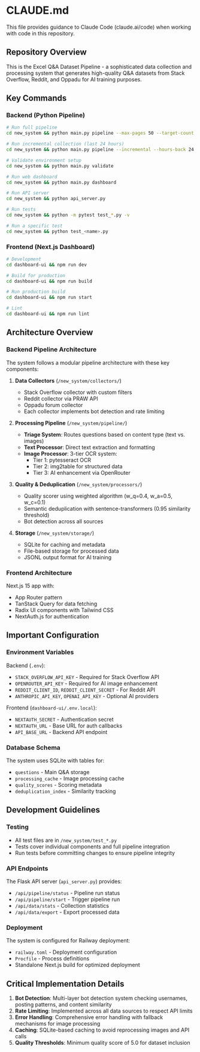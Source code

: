 # CLAUDE.md

This file provides guidance to Claude Code (claude.ai/code) when working with code in this repository.

## Repository Overview

This is the Excel Q&A Dataset Pipeline - a sophisticated data collection and processing system that generates high-quality Q&A datasets from Stack Overflow, Reddit, and Oppadu for AI training purposes.

## Key Commands

### Backend (Python Pipeline)

```bash
# Run full pipeline
cd new_system && python main.py pipeline --max-pages 50 --target-count 1000

# Run incremental collection (last 24 hours)
cd new_system && python main.py pipeline --incremental --hours-back 24

# Validate environment setup
cd new_system && python main.py validate

# Run web dashboard
cd new_system && python main.py dashboard

# Run API server
cd new_system && python api_server.py

# Run tests
cd new_system && python -m pytest test_*.py -v

# Run a specific test
cd new_system && python test_<name>.py
```

### Frontend (Next.js Dashboard)

```bash
# Development
cd dashboard-ui && npm run dev

# Build for production
cd dashboard-ui && npm run build

# Run production build
cd dashboard-ui && npm run start

# Lint
cd dashboard-ui && npm run lint
```

## Architecture Overview

### Backend Pipeline Architecture

The system follows a modular pipeline architecture with these key components:

1. **Data Collectors** (`/new_system/collectors/`)
   - Stack Overflow collector with custom filters
   - Reddit collector via PRAW API
   - Oppadu forum collector
   - Each collector implements bot detection and rate limiting

2. **Processing Pipeline** (`/new_system/pipeline/`)
   - **Triage System**: Routes questions based on content type (text vs. images)
   - **Text Processor**: Direct text extraction and formatting
   - **Image Processor**: 3-tier OCR system:
     - Tier 1: pytesseract OCR
     - Tier 2: img2table for structured data
     - Tier 3: AI enhancement via OpenRouter

3. **Quality & Deduplication** (`/new_system/processors/`)
   - Quality scorer using weighted algorithm (w_q=0.4, w_a=0.5, w_c=0.1)
   - Semantic deduplication with sentence-transformers (0.95 similarity threshold)
   - Bot detection across all sources

4. **Storage** (`/new_system/storage/`)
   - SQLite for caching and metadata
   - File-based storage for processed data
   - JSONL output format for AI training

### Frontend Architecture

Next.js 15 app with:
- App Router pattern
- TanStack Query for data fetching
- Radix UI components with Tailwind CSS
- NextAuth.js for authentication

## Important Configuration

### Environment Variables

Backend (`.env`):
- `STACK_OVERFLOW_API_KEY` - Required for Stack Overflow API
- `OPENROUTER_API_KEY` - Required for AI image enhancement
- `REDDIT_CLIENT_ID`, `REDDIT_CLIENT_SECRET` - For Reddit API
- `ANTHROPIC_API_KEY`, `OPENAI_API_KEY` - Optional AI providers

Frontend (`dashboard-ui/.env.local`):
- `NEXTAUTH_SECRET` - Authentication secret
- `NEXTAUTH_URL` - Base URL for auth callbacks
- `API_BASE_URL` - Backend API endpoint

### Database Schema

The system uses SQLite with tables for:
- `questions` - Main Q&A storage
- `processing_cache` - Image processing cache
- `quality_scores` - Scoring metadata
- `deduplication_index` - Similarity tracking

## Development Guidelines

### Testing

- All test files are in `/new_system/test_*.py`
- Tests cover individual components and full pipeline integration
- Run tests before committing changes to ensure pipeline integrity

### API Endpoints

The Flask API server (`api_server.py`) provides:
- `/api/pipeline/status` - Pipeline run status
- `/api/pipeline/start` - Trigger pipeline run
- `/api/data/stats` - Collection statistics
- `/api/data/export` - Export processed data

### Deployment

The system is configured for Railway deployment:
- `railway.toml` - Deployment configuration
- `Procfile` - Process definitions
- Standalone Next.js build for optimized deployment

## Critical Implementation Details

1. **Bot Detection**: Multi-layer bot detection system checking usernames, posting patterns, and content similarity
2. **Rate Limiting**: Implemented across all data sources to respect API limits
3. **Error Handling**: Comprehensive error handling with fallback mechanisms for image processing
4. **Caching**: SQLite-based caching to avoid reprocessing images and API calls
5. **Quality Thresholds**: Minimum quality score of 5.0 for dataset inclusion